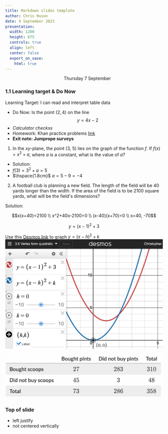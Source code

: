 ```yaml
---
title: Markdown slides template
author: Chris Huson
date: 4 September 2023
presentation:
  width: 1200
  height: 675
  controls: true
  align: left
  center: false
  export_on_save:
    html: true
---
```


<!-- slide -->
$\hspace{5cm}$ Thursday 7 September

### 1.1 Learning target & Do Now

Learning Target: I can read and interpret table data

- Do Now: Is the point $(2,4)$ on the line
$$y=4x-2$$
- *Calculator checkss*
- Homework: Khan practice problems [link](https://www.khanacademy.org/mission/sat)
- **Exit note: Jumprope surveys**

<!-- slide -->

1. In the $xy$-plane, the point (3, 5) lies on the graph of the function $f$. If $f(x)=x^2+a$, where $a$ is a constant, what is the value of $a$?

- Solution: <!-- .element: class="fragment" data-fragment-index="1" -->
- $f(3)=3^2+a=5$ <!-- .element: class="fragment" data-fragment-index="1" -->
- $\hspace{1.8cm}$ $a=5-9 = -4$ <!-- .element: class="fragment" data-fragment-index="1" -->

<!-- .slide: data-align="left" -->

2. A football club is planning a new field. The length of the field will be 40 yards longer than the width. If the area of the field is to be 2100 square yards, what will be the field's dimensions?

Solution: <!-- .element: class="fragment" data-fragment-index="1" -->

$$x(x+40)=2100 \\ x^2+40x-2100=0 \\ (x-40)(x+70)=0 \\ x=40, -70$$ <!-- .element: class="fragment" data-fragment-index="1" -->

<!-- slide -->

$$y=(x-1)^2+3$$

Use this [Desmos link](https://www.desmos.com/calculator/seeud05djh) to graph $y=(x-h)^2+k$
![desmos quadratics graph](../graphics/vertex-form-graph.png)

![Khan "easy" problem](../graphics/ice-cream-datatable.png)

<!-- .slide: data-align="left" -->

### Top of slide

- left justify
- not centered vertically

